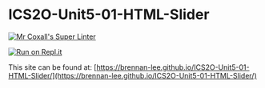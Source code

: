 # ICS2O-Unit5-01-HTML-Slider

[![Mr Coxall's Super Linter](https://github.com/brennan-lee/ICS2O-Unit5-01-HTML-Slider/workflows/Mr%20Coxall's%20Super%20Linter/badge.svg)](https://github.com/brennan-lee/ICS2O-Unit5-01-HTML-Slider/actions)

[![Run on Repl.it](https://repl.it/badge/github/brennan-lee/ICS2O-Unit5-01-HTML-Slider)](https://repl.it/github/brennan-lee/ICS2O-Unit5-01-HTML-Slider)

This site can be found at: [https://brennan-lee.github.io/ICS2O-Unit5-01-HTML-Slider/](https://brennan-lee.github.io/ICS2O-Unit5-01-HTML-Slider/)
